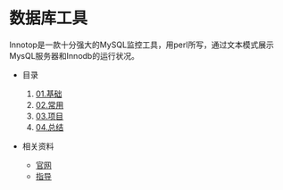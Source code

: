 # 数据库工具
Innotop是一款十分强大的MySQL监控工具，用perl所写，通过文本模式展示MysQL服务器和Innodb的运行状况。

* 目录
    1. [01.基础](01.Basic)
    2. [02.常用](02.Framework)
    3. [03.项目](03.Project)
    4. [04.总结](04.Summary)

* 相关资料
    * [官网](https://github.com/innotop/innotop)
    * [指导](https://www.cnblogs.com/ivictor/p/5101506.html)
